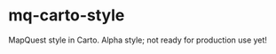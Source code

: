 mq-carto-style
==============

MapQuest style in Carto. Alpha style; not ready for production use yet!
